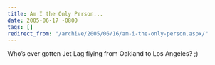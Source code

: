 ```yaml
---
title: Am I the Only Person...
date: 2005-06-17 -0800
tags: []
redirect_from: "/archive/2005/06/16/am-i-the-only-person.aspx/"
---
```


Who’s ever gotten Jet Lag flying from Oakland to Los Angeles? ;)

